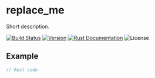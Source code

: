 # replace_me
Short description.

<a href="https://actions-badge.atrox.dev/tversteeg/replace_me/goto"><img src="https://img.shields.io/endpoint.svg?url=https%3A%2F%2Factions-badge.atrox.dev%2Ftversteeg%2Freplace_me%2Fbadge&style=flat" alt="Build Status"/></a>
<a href="https://crates.io/crates/replace_me"><img src="https://img.shields.io/crates/v/replace_me.svg" alt="Version"/></a>
<a href="https://docs.rs/replace_me"><img src="https://img.shields.io/badge/api-rustdoc-blue.svg" alt="Rust Documentation"/></a>
<img src="https://img.shields.io/crates/l/replace_me.svg" alt="License"/>

## Example

```rust
// Rust code
```
